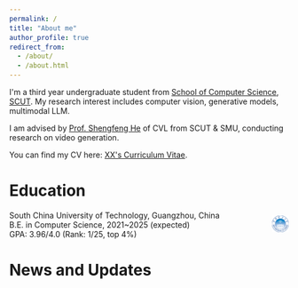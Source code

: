 ```yaml
---
permalink: /
title: "About me"
author_profile: true
redirect_from: 
  - /about/
  - /about.html
---
```


I'm a third year undergraduate student from [School of Computer Science](https://www.scut.edu.cn/cs/), [SCUT](http://www.scut.edu.cn/). My research interest includes computer vision, generative models, multimodal LLM.

I am advised by [Prof. Shengfeng He](http://www.shengfenghe.com/) of CVL from SCUT & SMU, conducting research on video generation.

You can find my CV here: [XX's Curriculum Vitae](../assets/Curriculum_Vitae.pdf).


Education
=====


<div style="display: flex; align-items: center; justify-content: space-between;">
  <div style="text-align: left;">
    South China University of Technology, Guangzhou, China <br>
    B.E. in Computer Science, 2021~2025 (expected) <br>
    GPA: 3.96/4.0 (Rank: 1/25, top 4%) <br>
  </div>
  <div style="text-align: right; float: right;">
    <img src="../images/校徽.jpg" width=30 alt="图片" />
  </div>
</div>

News and Updates
======


